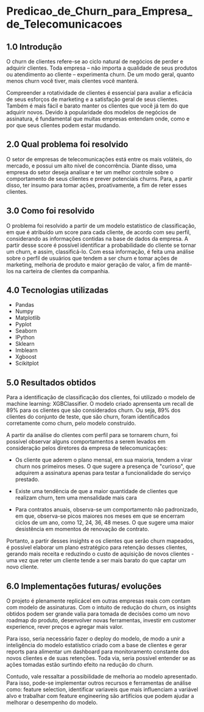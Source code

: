 # Predicao_de_Churn_para_Empresa_de_Telecomunicacoes

## 1.0 Introdução

O churn de clientes refere-se ao ciclo natural de negócios de perder e adquirir clientes. Toda empresa – não importa a qualidade de seus produtos ou atendimento ao cliente – experimenta churn. De um modo geral, quanto menos churn você tiver, mais clientes você manterá.

Compreender a rotatividade de clientes é essencial para avaliar a eficácia de seus esforços de marketing e a satisfação geral de seus clientes. Também é mais fácil e barato manter os clientes que você já tem do que adquirir novos. Devido à popularidade dos modelos de negócios de assinatura, é fundamental que muitas empresas entendam onde, como e por que seus clientes podem estar mudando.

## 2.0 Qual problema foi resolvido

O setor de empresas de telecomunicações está entre os mais voláteis, do mercado, e possui um alto nível de concorrência. Diante disso, uma empresa do setor deseja analisar e ter um melhor controle sobre o comportamento de seus clientes e prever potenciais churns. Para, a partir disso, ter insumo para tomar ações, proativamente, a fim de reter esses clientes.

## 3.0 Como foi resolvido

O problema foi resolvido a partir de um modelo estatístico de classificação, em que é atribuído um score para cada cliente, de acordo com seu perfil, considerando as informações contidas na base de dados da empresa. A partir desse score é possível identificar a probabilidade do cliente se tornar um churn, e assim, classificá-lo. Com essa informação, é feita uma análise sobre o perfil de usuários que tendem a ser churn e tomar ações de marketing, melhoria de produto e maior geração de valor, a fim de mantê-los na carteira de clientes da companhia.

## 4.0 Tecnologias utilizadas

- Pandas
- Numpy
- Matplotlib
- Pyplot
- Seaborn
- IPython
- Sklearn
- Imblearn
- Xgboost
- Scikitplot

## 5.0 Resultados obtidos

Para a identificação de classificação dos clientes, foi utilizado o modelo de machine learning: XGBClassifier. O modelo criado aprensenta um recall de 89% para os clientes que são considerados churn. Ou seja, 89% dos clientes do conjunto de teste, que são churn, foram identificados corretamente como churn, pelo modelo construído.

A partir da análise do clientes com perfil para se tornarem churn, foi possível observar alguns comportamentos a serem levados em consideração pelos diretores da empresa de telecomunicações:

- Os cliente que aderem o plano mensal, em sua maioria, tendem a virar churn nos primeiros meses. O que sugere a presença de "curioso", que adquirem a assinatura apenas para testar a funcionalidade do serviço prestado.

- Existe uma tendência de que a maior quantidade de clientes que realizam churn, tem uma mensalidade mais cara

- Para contratos anuais, observa-se um comportamento não padronizado, em que, observa-se picos maiores nos meses em que se encerram ciclos de um ano, como 12, 24, 36, 48 meses. O que sugere uma maior desistência em momentos de renovação de contrato.

Portanto, a partir desses insights e os clientes que serão churn mapeados, é possível elaborar um plano estratégico para retenção desses clientes, gerando mais receita e reduzindo o custo de aquisição de novos clientes - uma vez que reter um cliente tende a ser mais barato do que captar um novo cliente.

## 6.0 Implementações futuras/ evoluções

O projeto é plenamente replicácel em outras empresas reais com contam com modelo de assinaturas. Com o intuito de redução do churn, os insights obtidos podem ser grande valia para tomada de decisões como um novo roadmap do produto, desenvolver novas ferramentas, investir em customer experience, rever preços e agregar mais valor. 

Para isso, seria necessário fazer o deploy do modelo, de modo a unir a inteligência do modelo estatístico criado com a base de clientes e gerar reports para alimentar um dashboard para monitoramento constante dos novos clientes e de suas retenções. Toda via, seria possível entender se as ações tomadas estão surtindo efeito na redução do churn.

Contudo, vale ressaltar a possibilidade de melhoria ao modelo apresentado. Para isso, pode-se implementar outros recursos e ferramentas de análise como: feature selection, identificar variaveis que mais influenciam a variável alvo e trabalhar com feature engineering são artifícios que podem ajudar a melhorar o desempenho do modelo.
